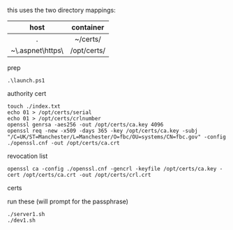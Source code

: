 this uses the two directory mappings:

| host | container |
| :-: | :-: |
| . | ~/certs/ |
| ~\\.aspnet\https\ | /opt/certs/ |

prep
```
.\launch.ps1
```
authority cert
```
touch ./index.txt
echo 01 > /opt/certs/serial
echo 01 > /opt/certs/crlnumber
openssl genrsa -aes256 -out /opt/certs/ca.key 4096
openssl req -new -x509 -days 365 -key /opt/certs/ca.key -subj "/C=UK/ST=Manchester/L=Manchester/O=fbc/OU=systems/CN=fbc.gov" -config ./openssl.cnf -out /opt/certs/ca.crt
```
revocation list
```
openssl ca -config ./openssl.cnf -gencrl -keyfile /opt/certs/ca.key -cert /opt/certs/ca.crt -out /opt/certs/crl.crt
```
certs

run these (will prompt for the passphrase)
```
./server1.sh
./dev1.sh
```
